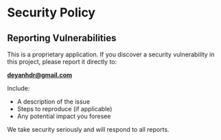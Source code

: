 # Security Policy

## Reporting Vulnerabilities
This is a proprietary application. If you discover a security vulnerability in this project, please report it directly to:

**deyanhdr@gmail.com**

Include:
- A description of the issue
- Steps to reproduce (if applicable)
- Any potential impact you foresee

We take security seriously and will respond to all reports.
